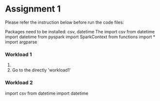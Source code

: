 # Assignment 1

Please refer the instruction below before run the code files:

Packages need to be installed: csv, datetime
The 
import csv
from datetime import datetime
from pyspark import SparkContext
from functions import *
import argparse

### Workload 1
1. 
2. Go to the directly 'workload1'



### Workload 2
import csv
from datetime import datetime
